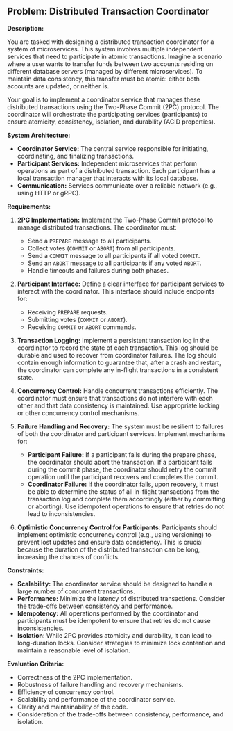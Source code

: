 ## Problem: Distributed Transaction Coordinator

**Description:**

You are tasked with designing a distributed transaction coordinator for a system of microservices. This system involves multiple independent services that need to participate in atomic transactions. Imagine a scenario where a user wants to transfer funds between two accounts residing on different database servers (managed by different microservices). To maintain data consistency, this transfer must be atomic: either both accounts are updated, or neither is.

Your goal is to implement a coordinator service that manages these distributed transactions using the Two-Phase Commit (2PC) protocol. The coordinator will orchestrate the participating services (participants) to ensure atomicity, consistency, isolation, and durability (ACID properties).

**System Architecture:**

*   **Coordinator Service:** The central service responsible for initiating, coordinating, and finalizing transactions.
*   **Participant Services:** Independent microservices that perform operations as part of a distributed transaction. Each participant has a local transaction manager that interacts with its local database.
*   **Communication:** Services communicate over a reliable network (e.g., using HTTP or gRPC).

**Requirements:**

1.  **2PC Implementation:** Implement the Two-Phase Commit protocol to manage distributed transactions. The coordinator must:
    *   Send a `PREPARE` message to all participants.
    *   Collect votes (`COMMIT` or `ABORT`) from all participants.
    *   Send a `COMMIT` message to all participants if all voted `COMMIT`.
    *   Send an `ABORT` message to all participants if any voted `ABORT`.
    *   Handle timeouts and failures during both phases.

2.  **Participant Interface:** Define a clear interface for participant services to interact with the coordinator. This interface should include endpoints for:
    *   Receiving `PREPARE` requests.
    *   Submitting votes (`COMMIT` or `ABORT`).
    *   Receiving `COMMIT` or `ABORT` commands.

3.  **Transaction Logging:** Implement a persistent transaction log in the coordinator to record the state of each transaction. This log should be durable and used to recover from coordinator failures. The log should contain enough information to guarantee that, after a crash and restart, the coordinator can complete any in-flight transactions in a consistent state.

4.  **Concurrency Control:** Handle concurrent transactions efficiently. The coordinator must ensure that transactions do not interfere with each other and that data consistency is maintained. Use appropriate locking or other concurrency control mechanisms.

5.  **Failure Handling and Recovery:** The system must be resilient to failures of both the coordinator and participant services. Implement mechanisms for:
    *   **Participant Failure:** If a participant fails during the prepare phase, the coordinator should abort the transaction. If a participant fails during the commit phase, the coordinator should retry the commit operation until the participant recovers and completes the commit.
    *   **Coordinator Failure:** If the coordinator fails, upon recovery, it must be able to determine the status of all in-flight transactions from the transaction log and complete them accordingly (either by committing or aborting). Use idempotent operations to ensure that retries do not lead to inconsistencies.

6.  **Optimistic Concurrency Control for Participants**: Participants should implement optimistic concurrency control (e.g., using versioning) to prevent lost updates and ensure data consistency. This is crucial because the duration of the distributed transaction can be long, increasing the chances of conflicts.

**Constraints:**

*   **Scalability:** The coordinator service should be designed to handle a large number of concurrent transactions.
*   **Performance:** Minimize the latency of distributed transactions. Consider the trade-offs between consistency and performance.
*   **Idempotency:** All operations performed by the coordinator and participants must be idempotent to ensure that retries do not cause inconsistencies.
*   **Isolation**:  While 2PC provides atomicity and durability, it can lead to long-duration locks. Consider strategies to minimize lock contention and maintain a reasonable level of isolation.

**Evaluation Criteria:**

*   Correctness of the 2PC implementation.
*   Robustness of failure handling and recovery mechanisms.
*   Efficiency of concurrency control.
*   Scalability and performance of the coordinator service.
*   Clarity and maintainability of the code.
*   Consideration of the trade-offs between consistency, performance, and isolation.
